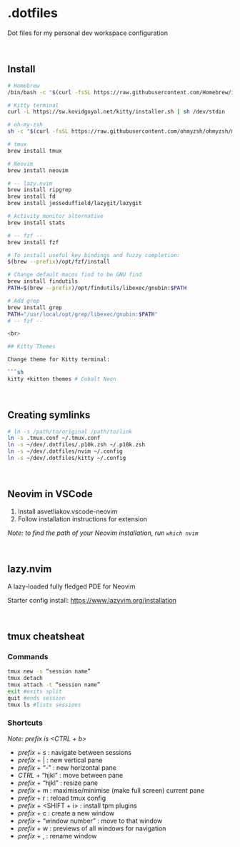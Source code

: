 # .dotfiles

Dot files for my personal dev workspace configuration

<br>

## Install

```sh
# Homebrew
/bin/bash -c "$(curl -fsSL https://raw.githubusercontent.com/Homebrew/install/HEAD/install.sh)"

# Kitty terminal
curl -L https://sw.kovidgoyal.net/kitty/installer.sh | sh /dev/stdin

# oh-my-zsh
sh -c "$(curl -fsSL https://raw.githubusercontent.com/ohmyzsh/ohmyzsh/master/tools/install.sh)"

# tmux
brew install tmux

# Neovim
brew install neovim

# -- lazy.nvim
brew install ripgrep
brew install fd
brew install jesseduffield/lazygit/lazygit

# Activity monitor alternative
brew install stats

# -- fzf --
brew install fzf

# To install useful key bindings and fuzzy completion:
$(brew --prefix)/opt/fzf/install

# Change default macos find to be GNU find
brew install findutils
PATH=$(brew --prefix)/opt/findutils/libexec/gnubin:$PATH

# Add grep
brew install grep
PATH="/usr/local/opt/grep/libexec/gnubin:$PATH"
# -- fzf --

<br>

## Kitty Themes

Change theme for Kitty terminal:

```sh
kitty +kitten themes # Cobalt Neon
```

<br>

## Creating symlinks

```sh
# ln -s /path/to/original /path/to/link
ln -s .tmux.conf ~/.tmux.conf
ln -s ~/dev/.dotfiles/.p10k.zsh ~/.p10k.zsh
ln -s ~/dev/.dotfiles/nvim ~/.config
ln -s ~/dev/.dotfiles/kitty ~/.config
```

<br>

## Neovim in VSCode

1. Install asvetliakov.vscode-neovim
2. Follow installation instructions for extension

_Note: to find the path of your Neovim installation, run <code>which nvim</code>_

<br>

## lazy.nvim
A lazy-loaded fully fledged PDE for Neovim

Starter config install: https://www.lazyvim.org/installation

<br>

## tmux cheatsheat

### Commands

```sh
tmux new -s “session name”
tmux detach
tmux attach -t “session name”
exit #exits split
quit #ends session
tmux ls #lists sessions
```

### Shortcuts

_Note: prefix is <CTRL + b>_

-   _prefix_ + s : navigate between sessions
-   _prefix_ + | : new vertical pane
-   _prefix_ + “-” : new horizontal pane
-   _CTRL_ + “hjkl” : move between pane
-   _prefix_ + “hjkl” : resize pane
-   _prefix_ + m : maximise/minimise (make full screen) current pane
-   _prefix_ + r : reload tmux config
-   _prefix_ + <SHIFT + i> : install tpm plugins
-   _prefix_ + c : create a new window
-   _prefix_ + “window number” : move to that window
-   _prefix_ + w : previews of all windows for navigation
-   _prefix_ + , : rename window
